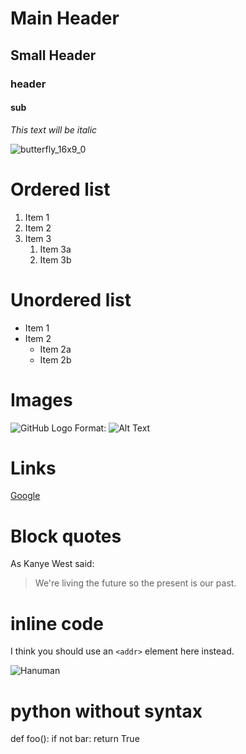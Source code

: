 # Main Header

## Small Header
### header
#### sub
*This text will be italic*

![butterfly_16x9_0](https://user-images.githubusercontent.com/77041377/103737640-83ce0700-502d-11eb-9e09-69519e2b0431.jpg)
# Ordered list

1. Item 1
1. Item 2
1. Item 3
   1. Item 3a
   1. Item 3b
   
 # Unordered list
 
 * Item 1
* Item 2
  * Item 2a
  * Item 2b

# Images

![GitHub Logo](/images/logo.png)
Format: ![Alt Text](url)


# Links

[Google](http://google.com)

# Block quotes

As Kanye West said:

> We're living the future so
> the present is our past.


# inline code

I think you should use an
`<addr>` element here instead.

![Hanuman](https://visitkochijapan.com/image/rendering/banner/155/trim.2000/2000/1000)
# python without syntax

def foo():
    if not bar:
        return True
